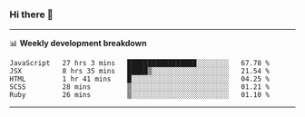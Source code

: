 ### Hi there 👋

-------

📊 **Weekly development breakdown**
<!--START_SECTION:waka-->
```text
JavaScript   27 hrs 3 mins   █████████████████░░░░░░░░   67.78 % 
JSX          8 hrs 35 mins   █████▒░░░░░░░░░░░░░░░░░░░   21.54 % 
HTML         1 hr 41 mins    █░░░░░░░░░░░░░░░░░░░░░░░░   04.25 % 
SCSS         28 mins         ▒░░░░░░░░░░░░░░░░░░░░░░░░   01.21 % 
Ruby         26 mins         ▒░░░░░░░░░░░░░░░░░░░░░░░░   01.10 % 
```
<!--END_SECTION:waka-->
-------

<!--
**ashish-r/ashish-r** is a ✨ _special_ ✨ repository because its `README.md` (this file) appears on your GitHub profile.

Here are some ideas to get you started:

- 🔭 I’m currently working on ...
- 🌱 I’m currently learning ...
- 👯 I’m looking to collaborate on ...
- 🤔 I’m looking for help with ...
- 💬 Ask me about ...
- 📫 How to reach me: ...
- 😄 Pronouns: ...
- ⚡ Fun fact: ...
-->
